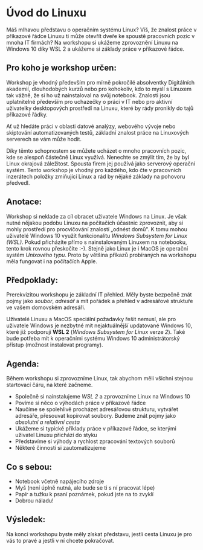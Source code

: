 # Úvod do Linuxu

Máš mlhavou představu o operačním systému Linux? Víš, že znalost práce v
příkazové řádce Linuxu ti může otevřít dveře ke spoustě pracovních pozic v
mnoha IT firmách? Na workshopu si ukážeme zprovoznění Linuxu na Windows 10
díky WSL 2 a ukážeme si základy práce v příkazové řádce.

## Pro koho je workshop určen:

Workshop je vhodný především pro mírně pokročilé absolventky Digitálních
akademií, dlouhodobých kurzů nebo pro kohokoliv, kdo to myslí s Linuxem tak
vážně, že si ho už nainstaloval na svůj notebook. Znalosti jsou uplatnitelné
především pro uchazečky o práci v IT nebo pro aktivní uživatelky desktopových
prostředí na Linuxu, které by rády pronikly do tajů příkazové řádky.

Ať už hledáte práci v oblasti datové analýzy, webového vývoje nebo skiptování
automatizovaných testů, základní znalost práce na Linuxových serverech se vám
může hodit.

Díky těmto schopnostem se můžete ucházet o mnoho pracovních pozic, kde se
alespoň částečně Linux využívá. Nenechte se zmýlit tím, že by byl Linux
okrajová záležitost. Spousta firem jej používá jako serverový operační systém.
Tento workshop je vhodný pro každého, kdo čte v pracovních inzerátech položky
zmiňující Linux a rád by nějaké základy na pohovoru předvedl.

## Anotace:

Workshop si neklade za cíl obracet uživatele Windows na Linux. Je však nutné
nějakou podobu Linuxu na počítačích účastnic zprovoznit, aby si mohly
prostředí pro procvičování znalostí „odnést domů". K tomu mohou uživatelé
Windows 10 využít funkcionalitu _Windows Subsystem for Linux (WSL)_. Pokud
přicházíte přímo s nainstalovaným Linuxem na notebooku, tento krok rovnou
přeskočíte :-). Stejně jako Linux je i MacOS je operační systém _Unixového
typu_. Proto by většina příkazů probíraných na workshopu měla fungovat i na
počítačích Apple.

## Předpoklady:

Prerekvizitou workshopu je základní IT přehled. Měly byste bezpečně znát pojmy
jako _soubor_, _adresář_ a mít pořádek a přehled v adresářové struktuře ve
vašem domovském adresáři.

Uživatelé Linuxu a MacOS speciální požadavky řešit nemusí, ale pro uživatele
Windows je nezbytné mít nejaktuálnější updatované Windows 10, které již
podporují **WSL 2** (_Windows Subsystem for Linux_ verze _2_). Také bude
potřeba mít k operačními systému Windows 10 administrátorský přístup (možnost
instalovat programy).

## Agenda:

Během workshopu si zprovozníme Linux, tak abychom měli všichni stejnou
startovací čáru, na které začneme.

  * Společně si nainstalujeme _WSL 2_ a zprovozníme Linux na Windows 10
  * Povíme si něco o výhodách práce v příkazové řádce
  * Naučíme se spolehlivě procházet adresářovou strukturu, vytvářet adresáře, přesouvat kopírovat soubory. Budeme znát pojmy jako _absolutní a relativní cesta_
  * Ukážeme si typické příklady práce v příkazové řádce, se kterými uživatel Linuxu přichází do styku
  * Představíme si výhody a rychlost zpracování textových souborů
  * Některé činnosti si zautomatizujeme

## Co s sebou:

  * Notebook včetně napájecího zdroje
  * Myš (není úplně nutná, ale bude se ti s ní pracovat lépe)
  * Papír a tužku k psaní poznámek, pokud jste na to zvyklí
  * Dobrou náladu!

## Výsledek:

Na konci workshopu byste měly získat představu, jestli cesta Linuxu je pro vás
to pravé a jestli v ní chcete pokračovat.

